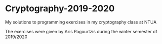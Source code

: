 # Cryptography-2019-2020
My solutions to programming exercises in my cryptography class at NTUA

The exercises were given by Aris Pagourtzis during the winter semester of 2019/2020
